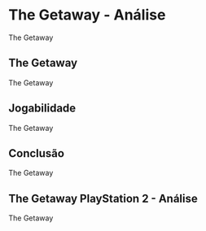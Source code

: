 ---
---

# The Getaway - Análise

The Getaway

## The Getaway

The Getaway

## Jogabilidade

The Getaway

## Conclusão

The Getaway

## The Getaway PlayStation 2 - Análise

The Getaway
